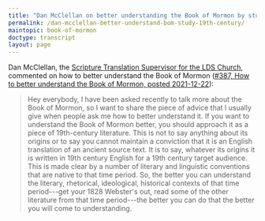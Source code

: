 ```yaml
---
title: "Dan McClellan on better understanding the Book of Mormon by studying the 19th century literature"
permalink: /dan-mcclellan-better-understand-bom-study-19th-century/
maintopic: book-of-mormon
doctype: transcript
layout: page
---
```


Dan McClellan, the [Scripture Translation Supervisor for the LDS Church](https://www.linkedin.com/in/danielomcclellan/), commented on how to better understand the Book of Mormon ([#387, How to better understand the Book of Mormon, posted 2021-12-22](https://www.tiktok.com/@maklelan/video/7044681223708658990)):

> Hey everybody, I have been asked recently to talk more about the Book of
> Mormon, so I want to share the piece of advice that I usually give when
> people ask me how to better understand it. If you want to understand the
> Book of Mormon better, you should approach it as a piece of 19th-century
> literature. This is not to say anything about its origins or to say you
> cannot maintain a conviction that it is an English translation of an ancient
> source text. It is to say, whatever its origins it is written in 19th
> century English for a 19th century target audience. This is made clear by a
> number of literary and linguistic conventions that are native to that time
> period. So, the better you can understand the literary, rhetorical,
> ideological, historical contexts of that time period---get your 1828
> Webster's out, read some of the other literature from that time period---the
> better you can do that the better you will come to understanding.
